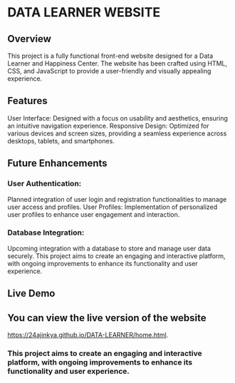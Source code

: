 # DATA LEARNER WEBSITE 

## Overview
This project is a fully functional front-end website designed for a Data Learner and Happiness Center. The website has been crafted using HTML, CSS, and JavaScript to provide a user-friendly and visually appealing experience.

## Features
User Interface: Designed with a focus on usability and aesthetics, ensuring an intuitive navigation experience.
Responsive Design: Optimized for various devices and screen sizes, providing a seamless experience across desktops, tablets, and smartphones.

## Future Enhancements

### User Authentication: 
Planned integration of user login and registration functionalities to manage user access and profiles.
User Profiles: Implementation of personalized user profiles to enhance user engagement and interaction.

### Database Integration: 
Upcoming integration with a database to store and manage user data securely.
This project aims to create an engaging and interactive platform, with ongoing improvements to enhance its functionality and user experience.

## Live Demo
 ## You can view the live version of the website 
 
 https://24ajinkya.github.io/DATA-LEARNER/home.html.

### This project aims to create an engaging and interactive platform, with ongoing improvements to enhance its functionality and user experience.

